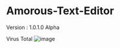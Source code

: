 # Amorous-Text-Editor
Version : 1.0.1.0 Alpha

Virus Total
![image](https://github.com/user-attachments/assets/b27f5c68-492a-493a-90bc-feb956f96012)

